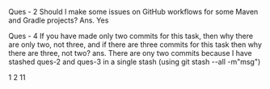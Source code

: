 Ques - 2 Should I make some issues on GitHub workflows for some Maven and Gradle projects?
Ans. Yes

Ques - 4 If you have made only two commits for this task, then why there are only two, not three, and if there are three commits for this task then why there are three, not two?
ans. There are ony two commits because I have stashed ques-2 and ques-3 in a single stash (using git stash --all -m"msg")

1
2
11